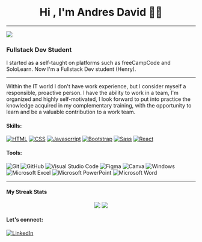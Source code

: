 <h1 align="center">Hi , I'm Andres David 👨‍💻 </h1>

-------
![](https://komarev.com/ghpvc/?username=AndresDBA&color=0e75b6)

### Fullstack Dev Student
I started as a self-taught on platforms such as freeCampCode and SoloLearn. Now I'm a Fullstack Dev student (Henry).



-------


Within the IT world I don't have work experience, but I consider myself a responsible, proactive person. I have the ability to work in a team, I'm organized and highly self-motivated, I look forward to put into practice the knowledge acquired in my complementary training, with the opportunity to learn and be a valuable contribution to a work team.





#### Skills:
<p> 
    <a href="#"><img src="https://img.icons8.com/color/50/000000/html-5--v1.png" alt="HTML" title="HTML"></a>
    <a href="#"><img src="https://img.icons8.com/color/50/000000/css3.png" alt="CSS" title="CSS"></a>
    <a href="#"><img src="https://img.icons8.com/color/50/000000/javascript--v1.png" alt="Javascrript" title="Javascrript"></a>
    <a href="https://img.shields.io/badge/python-3670A0?style=for-the-badge&logo=python&logoColor=ffdd54"></a>
    <a href="#"><img src="https://img.icons8.com/color/50/000000/bootstrap.png" alt="Bootstrap" title="Bootstrap"></a>
    <a href="#"><img src="https://img.icons8.com/color/48/000000/sass.png" alt="Sass" title="Sass"></a>
    <a href="#"><img src="https://img.icons8.com/external-vitaliy-gorbachev-blue-vitaly-gorbachev/48/000000/external-atom-nuclear-energy-vitaliy-gorbachev-blue-vitaly-gorbachev.png" alt="React" title="React JS"></a>
</p>


#### Tools:

![Git](https://img.shields.io/badge/git-%23F05033.svg?style=for-the-badge&logo=git&logoColor=white)
![GitHub](https://img.shields.io/badge/github-%23121011.svg?style=for-the-badge&logo=github&logoColor=white)
![Visual Studio Code](https://img.shields.io/badge/Visual%20Studio%20Code-0078d7.svg?style=for-the-badge&logo=visual-studio-code&logoColor=white)
![Figma](https://img.shields.io/badge/figma-%23F24E1E.svg?style=for-the-badge&logo=figma&logoColor=white)
![Canva](https://img.shields.io/badge/Canva-%2300C4CC.svg?style=for-the-badge&logo=Canva&logoColor=white)
![Windows](https://img.shields.io/badge/Windows-0078D6?style=for-the-badge&logo=windows&logoColor=white)
![Microsoft Excel](https://img.shields.io/badge/Microsoft_Excel-217346?style=for-the-badge&logo=microsoft-excel&logoColor=white)
![Microsoft PowerPoint](https://img.shields.io/badge/Microsoft_PowerPoint-B7472A?style=for-the-badge&logo=microsoft-powerpoint&logoColor=white)
![Microsoft Word](https://img.shields.io/badge/Microsoft_Word-2B579A?style=for-the-badge&logo=microsoft-word&logoColor=white)





-------
#### My Streak Stats
<p align="center">

  <img src="https://github-readme-stats.vercel.app/api?username=AndresDBA&hide=stars&show_icons=true&theme=tokyonight&line_height=40">
  <img src="https://github-readme-stats.vercel.app/api/top-langs/?username=AndresDBA&count_private=true&theme=tokyonight">

</p>



#### Let's connect:
[![LinkedIn](https://img.shields.io/badge/linkedin-%230077B5.svg?style=for-the-badge&logo=linkedin&logoColor=white)](https://www.linkedin.com/in/andresdba/)


